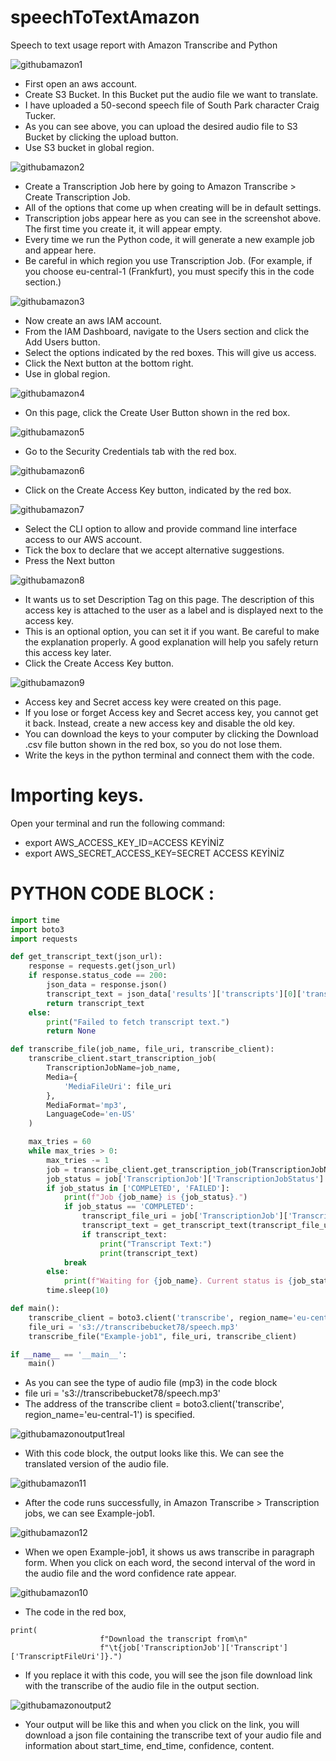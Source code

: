 # speechToTextAmazon
Speech to text usage report with Amazon Transcribe and Python

![githubamazon1](https://github.com/emredogan7878/speechToTextAmazon/assets/112003747/f8d24a6b-cc4d-442a-bbf9-875de84052a9)

* First open an aws account.
* Create S3 Bucket. In this Bucket put the audio file we want to translate.
* I have uploaded a 50-second speech file of South Park character Craig Tucker.
* As you can see above, you can upload the desired audio file to S3 Bucket by clicking the upload button.
* Use S3 bucket in global region.

![githubamazon2](https://github.com/emredogan7878/speechToTextAmazon/assets/112003747/7c1e8ebe-2735-47c1-b656-3e33b84944e2)

* Create a Transcription Job here by going to Amazon Transcribe > Create Transcription Job.
* All of the options that come up when creating will be in default settings.
* Transcription jobs appear here as you can see in the screenshot above. The first time you create it, it will appear empty.
* Every time we run the Python code, it will generate a new example job and appear here.
* Be careful in which region you use Transcription Job. (For example, if you choose eu-central-1 (Frankfurt), you must specify this in the code section.)

![githubamazon3](https://github.com/emredogan7878/speechToTextAmazon/assets/112003747/ea82d82a-6595-455c-b42e-2aefd3dae902)

* Now create an aws IAM account.
* From the IAM Dashboard, navigate to the Users section and click the Add Users button.
* Select the options indicated by the red boxes. This will give us access.
* Click the Next button at the bottom right.
* Use in global region.

![githubamazon4](https://github.com/emredogan7878/speechToTextAmazon/assets/112003747/df77abab-4b91-43ef-a17b-207236a49cb9)

* On this page, click the Create User Button shown in the red box.

![githubamazon5](https://github.com/emredogan7878/speechToTextAmazon/assets/112003747/bc5027f9-136c-4e13-979e-d17d6a41b629)

* Go to the Security Credentials tab with the red box.

![githubamazon6](https://github.com/emredogan7878/speechToTextAmazon/assets/112003747/d5ef61c7-a4f6-4e25-a4b7-70e8f4261996)

* Click on the Create Access Key button, indicated by the red box.

![githubamazon7](https://github.com/emredogan7878/speechToTextAmazon/assets/112003747/56fba917-d7df-4b5a-bde4-ec0640920adb)

* Select the CLI option to allow and provide command line interface access to our AWS account.
* Tick the box to declare that we accept alternative suggestions.
* Press the Next button

![githubamazon8](https://github.com/emredogan7878/speechToTextAmazon/assets/112003747/2c547c06-556d-413b-84bd-84247b5419d5)

* It wants us to set Description Tag on this page. The description of this access key is attached to the user as a label and is displayed next to the access key.
* This is an optional option, you can set it if you want. Be careful to make the explanation properly. A good explanation will help you safely return this access key later.
* Click the Create Access Key button.

![githubamazon9](https://github.com/emredogan7878/speechToTextAmazon/assets/112003747/1d6497d1-4329-4efc-aa26-a7075e46aeb8)

* Access key and Secret access key were created on this page.
* If you lose or forget Access key and Secret access key, you cannot get it back. Instead, create a new access key and disable the old key.
* You can download the keys to your computer by clicking the Download .csv file button shown in the red box, so you do not lose them.
* Write the keys in the python terminal and connect them with the code.

# Importing keys.
Open your terminal and run the following command:
* export AWS_ACCESS_KEY_ID=ACCESS KEYİNİZ
* export AWS_SECRET_ACCESS_KEY=SECRET ACCESS KEYİNİZ

# PYTHON CODE BLOCK :

```python
import time
import boto3
import requests

def get_transcript_text(json_url):
    response = requests.get(json_url)
    if response.status_code == 200:
        json_data = response.json()
        transcript_text = json_data['results']['transcripts'][0]['transcript']
        return transcript_text
    else:
        print("Failed to fetch transcript text.")
        return None

def transcribe_file(job_name, file_uri, transcribe_client):
    transcribe_client.start_transcription_job(
        TranscriptionJobName=job_name,
        Media={
            'MediaFileUri': file_uri
        },
        MediaFormat='mp3',
        LanguageCode='en-US'
    )

    max_tries = 60
    while max_tries > 0:
        max_tries -= 1
        job = transcribe_client.get_transcription_job(TranscriptionJobName=job_name)
        job_status = job['TranscriptionJob']['TranscriptionJobStatus']
        if job_status in ['COMPLETED', 'FAILED']:
            print(f"Job {job_name} is {job_status}.")
            if job_status == 'COMPLETED':
                transcript_file_uri = job['TranscriptionJob']['Transcript']['TranscriptFileUri']
                transcript_text = get_transcript_text(transcript_file_uri)
                if transcript_text:
                    print("Transcript Text:")
                    print(transcript_text)
            break
        else:
            print(f"Waiting for {job_name}. Current status is {job_status}.")
        time.sleep(10)

def main():
    transcribe_client = boto3.client('transcribe', region_name='eu-central-1')
    file_uri = 's3://transcribebucket78/speech.mp3'
    transcribe_file("Example-job1", file_uri, transcribe_client)

if __name__ == '__main__':
    main()
```
* As you can see the type of audio file (mp3) in the code block
* file uri = 's3://transcribebucket78/speech.mp3'
* The address of the transcribe client = boto3.client('transcribe', region_name='eu-central-1') is specified.

![githubamazonoutput1real](https://github.com/emredogan7878/speechToTextAmazon/assets/112003747/245a50f0-66bd-4230-988f-21e486aa9e06)

* With this code block, the output looks like this. We can see the translated version of the audio file.

![githubamazon11](https://github.com/emredogan7878/speechToTextAmazon/assets/112003747/db95f290-fe82-48fb-9875-ede9d5909bbb)

* After the code runs successfully, in Amazon Transcribe > Transcription jobs, we can see Example-job1.

![githubamazon12](https://github.com/emredogan7878/speechToTextAmazon/assets/112003747/4d72c789-c76f-419f-b09d-73a387586c68)

* When we open Example-job1, it shows us aws transcribe in paragraph form. When you click on each word, the second interval of the word in the audio file and the word confidence rate appear.

![githubamazon10](https://github.com/emredogan7878/speechToTextAmazon/assets/112003747/b62bcbc6-f3d4-4d0f-935b-399dff0d402f)

* The code in the red box,

```
print(
                    f"Download the transcript from\n"
                    f"\t{job['TranscriptionJob']['Transcript']['TranscriptFileUri']}.")
```
* If you replace it with this code, you will see the json file download link with the transcribe of the audio file in the output section.

![githubamazonoutput2](https://github.com/emredogan7878/speechToTextAmazon/assets/112003747/1b5960e0-0b81-4828-85fe-9daf4a1e9f28)

* Your output will be like this and when you click on the link, you will download a json file containing the transcribe text of your audio file and information about start_time, end_time, confidence, content.
